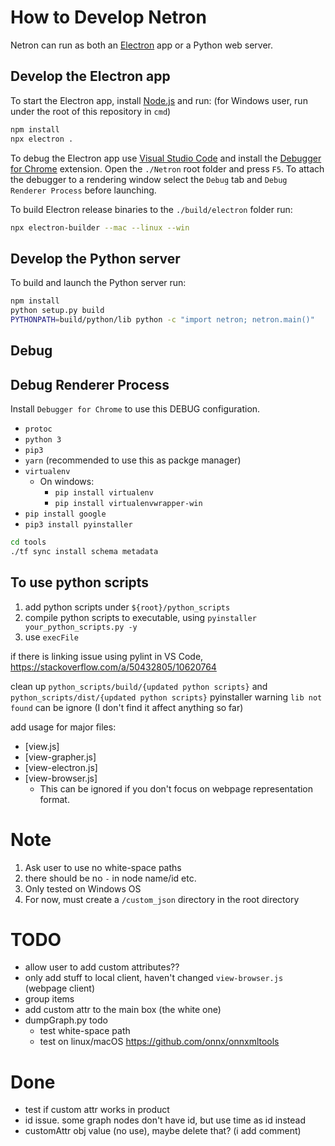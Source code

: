 # How to Develop Netron

Netron can run as both an [Electron](https://electronjs.org) app or a Python web server.

## Develop the Electron app

To start the Electron app, install [Node.js](https://nodejs.org) and run:  (for Windows user, run under the root of this repository in `cmd`)

```bash
npm install
npx electron .
```

To debug the Electron app use [Visual Studio Code](https://code.visualstudio.com) and install the [Debugger for Chrome](https://marketplace.visualstudio.com/items?itemName=msjsdiag.debugger-for-chrome) extension. Open the `./Netron` root folder and press `F5`. To attach the debugger to a rendering window select the `Debug` tab and `Debug Renderer Process` before launching.

To build Electron release binaries to the `./build/electron` folder run:

```bash
npx electron-builder --mac --linux --win
```

## Develop the Python server

To build and launch the Python server run:

```bash
npm install
python setup.py build
PYTHONPATH=build/python/lib python -c "import netron; netron.main()"
```

## Debug

## Debug Renderer Process
Install `Debugger for Chrome` to use this DEBUG configuration.

- `protoc`
- `python 3`
- `pip3`
- `yarn` (recommended to use this as packge manager)
- `virtualenv`
    - On windows:
        - `pip install virtualenv`
        - `pip install virtualenvwrapper-win`
- `pip install google`
- `pip3 install pyinstaller`

```bash
cd tools
./tf sync install schema metadata
```


## To use python scripts
1. add python scripts under `${root}/python_scripts`
2. compile python scripts to executable, using `pyinstaller your_python_scripts.py -y`
3. use `execFile`

if there is linking issue using pylint in VS Code,
https://stackoverflow.com/a/50432805/10620764

clean up `python_scripts/build/{updated python scripts}` and `python_scripts/dist/{updated python scripts}`
pyinstaller warning `lib not found` can be ignore (I don't find it affect anything so far)

add usage for major files:

- [view.js]
- [view-grapher.js]
- [view-electron.js]
- [view-browser.js]
    - This can be ignored if you don't focus on webpage representation format.

# Note
1. Ask user to use no white-space paths
2. there should be no `-` in node name/id etc.
3. Only tested on Windows OS
4. For now, must create a `/custom_json` directory in the root directory

# TODO
- allow user to add custom attributes??
- only add stuff to local client, haven't changed `view-browser.js` (webpage client) 
- group items
- add custom attr to the main box (the white one)
- dumpGraph.py todo
    - test white-space path
    - test on linux/macOS
https://github.com/onnx/onnxmltools

# Done
- test if custom attr works in product
- id issue. some graph nodes don't have id, but use time as id instead
- customAttr obj value (no use), maybe delete that? (i add comment)